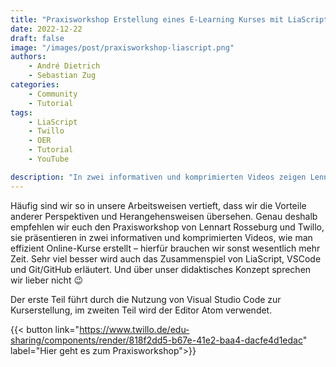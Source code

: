 ```yaml
---
title: "Praxisworkshop Erstellung eines E-Learning Kurses mit LiaScript"
date: 2022-12-22
draft: false
image: "/images/post/praxisworkshop-liascript.png"
authors:
    - André Dietrich
    - Sebastian Zug
categories:
    - Community
    - Tutorial
tags:
    - LiaScript
    - Twillo
    - OER
    - Tutorial
    - YouTube

description: "In zwei informativen und komprimierten Videos zeigen Lennart Rosseburg und Twillo wie man mit LiaScript effizient Online-Kurse erstellt."
---
```


Häufig sind wir so in unsere Arbeitsweisen vertieft, dass wir die Vorteile anderer Perspektiven und Herangehensweisen übersehen. Genau deshalb empfehlen wir euch den Praxisworkshop von Lennart Rosseburg und Twillo, sie präsentieren in zwei informativen und komprimierten Videos, wie man effizient Online-Kurse erstellt – hierfür brauchen wir sonst wesentlich mehr Zeit. Sehr viel besser wird auch das Zusammenspiel von LiaScript, VSCode und Git/GitHub erläutert. Und über unser didaktisches Konzept sprechen wir lieber nicht 😉

Der erste Teil führt durch die Nutzung von Visual Studio Code zur Kurserstellung, im zweiten Teil wird der Editor Atom verwendet.

{{< button link="https://www.twillo.de/edu-sharing/components/render/818f2dd5-b67e-41e2-baa4-dacfe4d1edac" label="Hier geht es zum Praxisworkshop">}}
